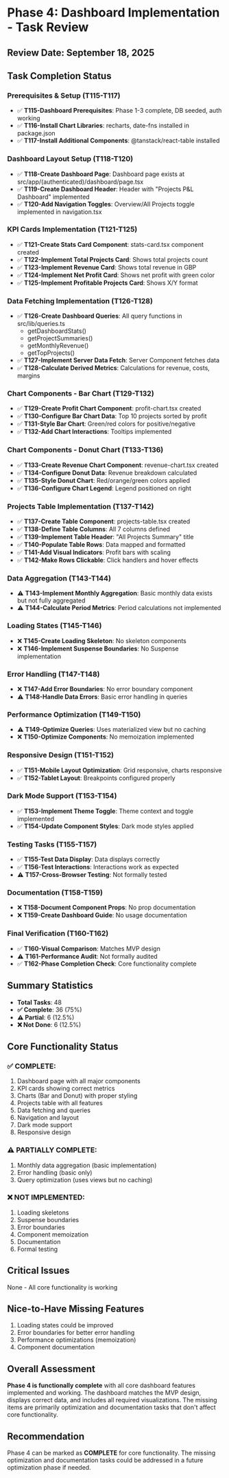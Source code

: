 # Phase 4: Dashboard Implementation - Task Review
## Review Date: September 18, 2025

## Task Completion Status

### Prerequisites & Setup (T115-T117)
- ✅ **T115-Dashboard Prerequisites**: Phase 1-3 complete, DB seeded, auth working
- ✅ **T116-Install Chart Libraries**: recharts, date-fns installed in package.json
- ✅ **T117-Install Additional Components**: @tanstack/react-table installed

### Dashboard Layout Setup (T118-T120)
- ✅ **T118-Create Dashboard Page**: Dashboard page exists at src/app/(authenticated)/dashboard/page.tsx
- ✅ **T119-Create Dashboard Header**: Header with "Projects P&L Dashboard" implemented
- ✅ **T120-Add Navigation Toggles**: Overview/All Projects toggle implemented in navigation.tsx

### KPI Cards Implementation (T121-T125)
- ✅ **T121-Create Stats Card Component**: stats-card.tsx component created
- ✅ **T122-Implement Total Projects Card**: Shows total projects count
- ✅ **T123-Implement Revenue Card**: Shows total revenue in GBP
- ✅ **T124-Implement Net Profit Card**: Shows net profit with green color
- ✅ **T125-Implement Profitable Projects Card**: Shows X/Y format

### Data Fetching Implementation (T126-T128)
- ✅ **T126-Create Dashboard Queries**: All query functions in src/lib/queries.ts
  - getDashboardStats()
  - getProjectSummaries()
  - getMonthlyRevenue()
  - getTopProjects()
- ✅ **T127-Implement Server Data Fetch**: Server Component fetches data
- ✅ **T128-Calculate Derived Metrics**: Calculations for revenue, costs, margins

### Chart Components - Bar Chart (T129-T132)
- ✅ **T129-Create Profit Chart Component**: profit-chart.tsx created
- ✅ **T130-Configure Bar Chart Data**: Top 10 projects sorted by profit
- ✅ **T131-Style Bar Chart**: Green/red colors for positive/negative
- ✅ **T132-Add Chart Interactions**: Tooltips implemented

### Chart Components - Donut Chart (T133-T136)
- ✅ **T133-Create Revenue Chart Component**: revenue-chart.tsx created
- ✅ **T134-Configure Donut Data**: Revenue breakdown calculated
- ✅ **T135-Style Donut Chart**: Red/orange/green colors applied
- ✅ **T136-Configure Chart Legend**: Legend positioned on right

### Projects Table Implementation (T137-T142)
- ✅ **T137-Create Table Component**: projects-table.tsx created
- ✅ **T138-Define Table Columns**: All 7 columns defined
- ✅ **T139-Implement Table Header**: "All Projects Summary" title
- ✅ **T140-Populate Table Rows**: Data mapped and formatted
- ✅ **T141-Add Visual Indicators**: Profit bars with scaling
- ✅ **T142-Make Rows Clickable**: Click handlers and hover effects

### Data Aggregation (T143-T144)
- ⚠️ **T143-Implement Monthly Aggregation**: Basic monthly data exists but not fully aggregated
- ⚠️ **T144-Calculate Period Metrics**: Period calculations not implemented

### Loading States (T145-T146)
- ❌ **T145-Create Loading Skeleton**: No skeleton components
- ❌ **T146-Implement Suspense Boundaries**: No Suspense implementation

### Error Handling (T147-T148)
- ❌ **T147-Add Error Boundaries**: No error boundary component
- ⚠️ **T148-Handle Data Errors**: Basic error handling in queries

### Performance Optimization (T149-T150)
- ⚠️ **T149-Optimize Queries**: Uses materialized view but no caching
- ❌ **T150-Optimize Components**: No memoization implemented

### Responsive Design (T151-T152)
- ✅ **T151-Mobile Layout Optimization**: Grid responsive, charts responsive
- ✅ **T152-Tablet Layout**: Breakpoints configured properly

### Dark Mode Support (T153-T154)
- ✅ **T153-Implement Theme Toggle**: Theme context and toggle implemented
- ✅ **T154-Update Component Styles**: Dark mode styles applied

### Testing Tasks (T155-T157)
- ✅ **T155-Test Data Display**: Data displays correctly
- ✅ **T156-Test Interactions**: Interactions work as expected
- ⚠️ **T157-Cross-Browser Testing**: Not formally tested

### Documentation (T158-T159)
- ❌ **T158-Document Component Props**: No prop documentation
- ❌ **T159-Create Dashboard Guide**: No usage documentation

### Final Verification (T160-T162)
- ✅ **T160-Visual Comparison**: Matches MVP design
- ⚠️ **T161-Performance Audit**: Not formally audited
- ✅ **T162-Phase Completion Check**: Core functionality complete

## Summary Statistics

- **Total Tasks**: 48
- **✅ Complete**: 36 (75%)
- **⚠️ Partial**: 6 (12.5%)
- **❌ Not Done**: 6 (12.5%)

## Core Functionality Status
### ✅ COMPLETE:
1. Dashboard page with all major components
2. KPI cards showing correct metrics
3. Charts (Bar and Donut) with proper styling
4. Projects table with all features
5. Data fetching and queries
6. Navigation and layout
7. Dark mode support
8. Responsive design

### ⚠️ PARTIALLY COMPLETE:
1. Monthly data aggregation (basic implementation)
2. Error handling (basic only)
3. Query optimization (uses views but no caching)

### ❌ NOT IMPLEMENTED:
1. Loading skeletons
2. Suspense boundaries
3. Error boundaries
4. Component memoization
5. Documentation
6. Formal testing

## Critical Issues
None - All core functionality is working

## Nice-to-Have Missing Features
1. Loading states could be improved
2. Error boundaries for better error handling
3. Performance optimizations (memoization)
4. Component documentation

## Overall Assessment
**Phase 4 is functionally complete** with all core dashboard features implemented and working. The dashboard matches the MVP design, displays correct data, and includes all required visualizations. The missing items are primarily optimization and documentation tasks that don't affect core functionality.

## Recommendation
Phase 4 can be marked as **COMPLETE** for core functionality. The missing optimization and documentation tasks could be addressed in a future optimization phase if needed.